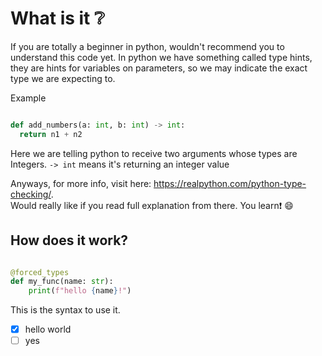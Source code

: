 # What is it ❔
If you are totally a beginner in python, wouldn't recommend you to understand this code yet.
In python we have something called type hints, they are hints for variables on parameters,
so we may indicate the exact type we are expecting to. 

Example

```py

def add_numbers(a: int, b: int) -> int:
  return n1 + n2
```

Here we are telling python to receive two arguments whose types are Integers. `-> int` means it's returning an integer value

Anyways, for more info, visit here: https://realpython.com/python-type-checking/. \
Would really like if you read full explanation from there. You learn❗ 😄
 
## How does it work?

```py

@forced_types
def my_func(name: str):
    print(f"hello {name}!")
```

This is the syntax to use it.

- [x] hello world
- [ ] yes
